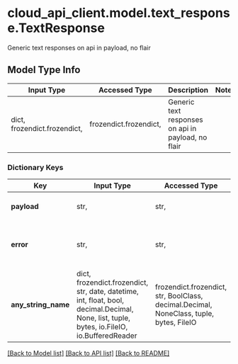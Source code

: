 # cloud_api_client.model.text_response.TextResponse

Generic text responses on api in payload, no flair

## Model Type Info
Input Type | Accessed Type | Description | Notes
------------ | ------------- | ------------- | -------------
dict, frozendict.frozendict,  | frozendict.frozendict,  | Generic text responses on api in payload, no flair | 

### Dictionary Keys
Key | Input Type | Accessed Type | Description | Notes
------------ | ------------- | ------------- | ------------- | -------------
**payload** | str,  | str,  | simple text response payload | 
**error** | str,  | str,  | error message payload to bubble up to end user | [optional] 
**any_string_name** | dict, frozendict.frozendict, str, date, datetime, int, float, bool, decimal.Decimal, None, list, tuple, bytes, io.FileIO, io.BufferedReader | frozendict.frozendict, str, BoolClass, decimal.Decimal, NoneClass, tuple, bytes, FileIO | any string name can be used but the value must be the correct type | [optional]

[[Back to Model list]](../../README.md#documentation-for-models) [[Back to API list]](../../README.md#documentation-for-api-endpoints) [[Back to README]](../../README.md)

